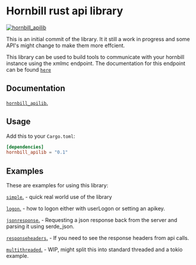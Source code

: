 # Hornbill rust api library

[![hornbill_apilib](https://meritbadge.herokuapp.com/hornbill_apilib)](https://crates.io/crates/hornbill_apilib)

This is an initial commit of the library. It it still a work in progress and some API's might change to make them more effcient.

This library can be used to build tools to communicate with your hornbill instance using the xmlmc endpoint. The documentation for this endpoint can be found [`here`](https://api.hornbill.com/)

## Documentation

[`hornbill_apilib`.](https://docs.rs/hornbill_apilib)

## Usage

Add this to your `Cargo.toml`:

```toml
[dependencies]
hornbill_apilib = "0.1"
```

## Examples

These are examples for using this library:

[`simple`.](https://github.com/hornbill/hornbill_apilib/examples/simple.rs) - quick real world use of the library

[`logon`.](https://github.com/hornbill/hornbill_apilib/examples/logon.rs) - how to logon either with userLogon or setting an apikey.

[`jsonresponse`.](https://github.com/hornbill/hornbill_apilib/examples/jsonresponse.rs) - Requesting a json response back from the server and parsing it using serde_json.

[`responseheaders`.](https://github.com/hornbill/hornbill_apilib/examples/responseheaders.rs) - If you need to see the response headers from api calls.

[`multithreaded`.](https://github.com/hornbill/hornbill_apilib/examples/multithreaded.rs) - WIP, might split this into standard threaded and a tokio example.
